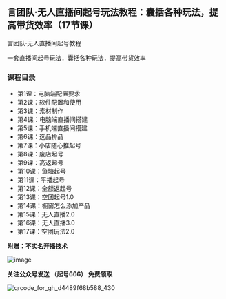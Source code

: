 ## 言团队·无人直播间起号玩法教程：囊括各种玩法，提高带货效率（17节课）

言团队·无人直播间起号教程

一套直播间起号玩法，囊括各种玩法，提高带货效率

### 课程目录

- 第1课：电脑端配置要求
- 第2课：软件配置和使用
- 第3课：素材制作
- 第4课：电脑端直播间搭建
- 第5课：手机端直播间搭建
- 第6课：选品排品
- 第7课：小店随心推起号
- 第8课：废店起号
- 第9课：高返起号
- 第10课：鱼塘起号
- 第11课：平播起号
- 第12课：全额返起号
- 第13课：空团起号1.0
- 第14课：橱窗怎么添加产品
- 第15课：无人直播2.0
- 第16课：无人直播3.0
- 第17课：空团玩法2.0

**附赠：不实名开播技术**

![image](https://user-images.githubusercontent.com/111679859/185788110-fcdbaef0-ca8a-473e-822e-3aeda6b495ba.png)

**关注公众号发送 （起号666） 免费领取**

![qrcode_for_gh_d4489f68b588_430](https://user-images.githubusercontent.com/111679859/185787442-ae4f3fd0-4935-4444-8b30-cc742964396c.jpg)
